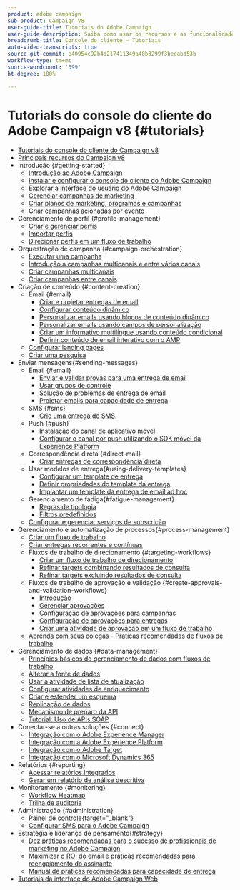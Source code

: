 ```yaml
---
product: adobe campaign
sub-product: Campaign V8
user-guide-title: Tutoriais do Adobe Campaign
user-guide-description: Saiba como usar os recursos e as funcionalidades do Console do cliente do Adobe Campaign V8.
breadcrumb-title: Console do cliente – Tutoriais
auto-video-transcripts: true
source-git-commit: e40954c92b4d217411349a48b3299f3beeabd53b
workflow-type: tm+mt
source-wordcount: '399'
ht-degree: 100%

---
```



# Tutorials do console do cliente do Adobe Campaign v8 {#tutorials}

+ [Tutoriais do console do cliente do Campaign v8](/help/overview.md)
+ [Principais recursos do Campaign v8](https://experienceleague.adobe.com/docs/campaign/campaign-v8/start/whats-new.html?lang=pt-BR)
+ Introdução {#getting-started}
   + [Introdução ao Adobe Campaign](/help/get-started/introduction-to-adobe-campaign.md)
   + [Instalar e configurar o console do cliente do Adobe Campaign](/help/get-started/install-and-set-up-the-adobe-campaign-client-console.md)
   + [Explorar a interface do usuário do Adobe Campaign](/help/get-started/explore-the-adobe-campaign-user-interface.md)
   + [Gerenciar campanhas de marketing](/help/get-started/manage-marketing-campaigns.md)
   + [Criar planos de marketing, programas e campanhas](/help/get-started/create-a-marketing-plan-programs-and-campaigns.md)
   + [Criar campanhas acionadas por evento](/help/get-started/create-event-triggered-campaigns.md)
+ Gerenciamento de perfil {#profile-management}
   + [Criar e gerenciar perfis](/help/profile-management/create-and-manage-profiles.md)
   + [Importar perfis](/help/profile-management/import-profiles.md)
   + [Direcionar perfis em um fluxo de trabalho](/help/profile-management/target-profiles-in-a-workflow.md)
+ Orquestração de campanha {#campaign-orchestration}
   + [Executar uma campanha](/help/orchestrate-campaigns/execute-a-campaign.md)
   + [Introdução a campanhas multicanais e entre vários canais](/help/orchestrate-campaigns/introduction-to-cross-and-multi-channel-campaigns.md)
   + [Criar campanhas multicanais](/help/orchestrate-campaigns/multi-channel-campaigns.md)
   + [Criar campanhas entre canais](/help/orchestrate-campaigns/cross-channel-campaigns.md)
+ Criação de conteúdo {#content-creation}
   + Email {#email}
      + [Criar e projetar entregas de email](/help/content-creation/create-and-design-email-deliveries.md)
      + [Configurar conteúdo dinâmico](/help/content-creation/configure-dynamic-content.md)
      + [Personalizar emails usando blocos de conteúdo dinâmico](/help/content-creation/personalize-using-dynamic-content-blocks.md)
      + [Personalizar emails usando campos de personalização](/help/content-creation/personalize-emails-using-personalization-fields.md)
      + [Criar um informativo multilíngue usando conteúdo condicional](/help/content-creation/create-a-multilingual-newsletter-using-conditional-content.md)
      + [Definir conteúdo de email interativo com o AMP](/help/content-creation/design-interactive-email-content-with-amp.md)
   + [Configurar landing pages](/help/content-creation/configure-landingpages.md)
   + [Criar uma pesquisa](/help/content-creation/create-a-survey.md)
+ Enviar mensagens{#sending-messages}
   + Email {#email}
      + [Enviar e validar provas para uma entrega de email](/help/send-messages/email/send-and-validate-proofs.md)
      + [Usar grupos de controle](/help/send-messages/email/use-control-groups.md)
      + [Solução de problemas de entrega de email](/help/send-messages/email/troubleshoot-email-delivery-issues.md)
      + [Projetar emails para capacidade de entrega](/help/send-messages/email/design-emails-for-deliverability.md)
   + SMS {#sms}
      + [Crie uma entrega de SMS.](/help/send-messages/mobile/create-an-sms-delivery.md)
   + Push {#push}
      + [Instalação do canal de aplicativo móvel](/help/send-messages/mobile/install-the-mobile-app.md)
      + [Configurar o canal por push utilizando o SDK móvel da Experience Platform](/help/send-messages/mobile/configure-push-using-aep-mobile-sdk.md)
   + Correspondência direta {#direct-mail}
      + [Criar entregas de correspondência direta](/help/send-messages/direct-mail/create-direct-mail-deliveries.md)
   + Usar modelos de entrega{#using-delivery-templates}
      + [Configurar um template de entrega](/help/send-messages/use-delivery-templates/configure-a-delivery-template.md)
      + [Definir propriedades do template da entrega](/help/send-messages/use-delivery-templates/set-delivery-template-properties.md)
      + [Implantar um template da entrega de email ad hoc](/help/send-messages/use-delivery-templates/deploy-ad-hoc-email-delivery-template.md)
   + Gerenciamento de fadiga{#fatigue-management}
      + [Regras de tipologia](/help/send-messages/fatigue-management/typology-rules-for-fatigue-management.md)
      + [Filtros predefinidos](/help/send-messages/fatigue-management/fatigue-management-using-filters.md)
   + [Configurar e gerenciar serviços de subscrição](/help/send-messages/configure-and-manage-subscription-services.md)
+ Gerenciamento e automatização de processos{#process-management}
   + [Criar um fluxo de trabalho](/help/process-management/create-a-workflow.md)
   + [Criar entregas recorrentes e contínuas](/help/process-management/recurring-deliveries.md)
   + Fluxos de trabalho de direcionamento {#targeting-workflows}
      + [Criar um fluxo de trabalho de direcionamento](/help/process-management/create-a-targeting-workflow.md)
      + [Refinar targets combinando resultados de consulta](/help/process-management/refine-targets-by-combining-query-results.md)
      + [Refinar targets excluindo resultados de consulta](/help/process-management/refine-targets-by-excluding-query-results.md)
   + Fluxos de trabalho de aprovação e validação {#create-approvals-and-validation-workflows}
      + [Introdução](/help/process-management/create-approvals-and-validation-workflows/create-approvals-and-validation-workflows-introduction.md)
      + [Gerenciar aprovações](/help/process-management/create-approvals-and-validation-workflows/manage-approvals.md)
      + [Configuração de aprovações para campanhas](/help/process-management/create-approvals-and-validation-workflows/configure-approvals-for-campaigns.md)
      + [Configuração de aprovações para entregas](/help/process-management/create-approvals-and-validation-workflows/configure-approvals-for-deliveries.md)
      + [Criar uma atividade de aprovação em um fluxo de trabalho](/help/process-management/create-approvals-and-validation-workflows/create-approval-process-in-a-workflow.md)
   + [Aprenda com seus colegas - Práticas recomendadas de fluxos de trabalho](/help/process-management/workflow-best-practices-for-marketers.md)
+ Gerenciamento de dados {#data-management}
   + [Princípios básicos do gerenciamento de dados com fluxos de trabalho](/help/data-management/data-management-fundamentals.md)
   + [Alterar a fonte de dados](/help/data-management/change-data-source.md)
   + [Usar a atividade de lista de atualização](/help/process-management/use-the-update-list-activity.md)
   + [Configurar atividades de enriquecimento](/help/process-management/enrichment-activity.md)
   + [Criar e estender um esquema](/help/data-management/create-and-extend-a-schema.md)
   + [Replicação de dados](/help/data-management/data-replication.md)
   + [Mecanismo de preparo da API](/help/data-management/api-staging-mechanism.md)
   + [Tutorial: Uso de APIs SOAP](https://experienceleague.adobe.com/docs/campaign-learn/use-soap-apis/introduction.html?lang=pt-BR)
+ Conectar-se a outras soluções {#connect}
   + [Integração com o Adobe Experience Manager](https://experienceleague.adobe.com/docs/campaign-learn/integrate-with-experience-manager/overview.html?lang=pt-BR)
   + [Integração com a Adobe Experience Platform](https://experienceleague.adobe.com/docs/campaign-learn/integrate-with-experience-platform/overview.html?lang=pt-BR)
   + [Integração com o Adobe Target](/help/connect/target-integration.md)
   + [Integração com o Microsoft Dynamics 365](/help/connect/dynamics365-integration.md)
+ Relatórios {#reporting}
   + [Acessar relatórios integrados](/help/reporting/access-built-in-reports.md)
   + [Gerar um relatório de análise descritiva](/help/reporting/generate-a-descriptive-analysis-report.md)
+ Monitoramento {#monitoring}
   + [Workflow Heatmap](/help/monitoring/workflow-heatmap.md)
   + [Trilha de auditoria](/help/monitoring/audit-trail.md)
+ Administração {#administration}
   + [Painel de controle](https://experienceleague.adobe.com/docs/control-panel-learn/control-panel/control-panel-overview.html?lang=pt-BR){target="_blank"}
   + [Configurar SMS para o Adobe Campaign](https://experienceleague.adobe.com/docs/campaign-learn/set-up-sms-for-adobe-campaign/overview.html?lang=pt-BR)
+ Estratégia e liderança de pensamento{#strategy}
   + [Dez práticas recomendadas para o sucesso de profissionais de marketing no Adobe Campaign](/help/strategy/10-best-practices-for-marketers.md)
   + [Maximizar o ROI do email e práticas recomendadas para reengajamento do assinante](/help/strategy/campaign-maximize-email-best-practices.md)
   + [Manual de práticas recomendadas para capacidade de entrega](https://experienceleague.adobe.com/docs/deliverability-learn/deliverability-best-practice-guide/introduction.html?lang=pt-BR)
+ [Tutoriais da interface do Adobe Campaign Web](https://experienceleague.adobe.com/docs/campaign-web-learn/tutorials/overview.html?lang=pt-BR)
